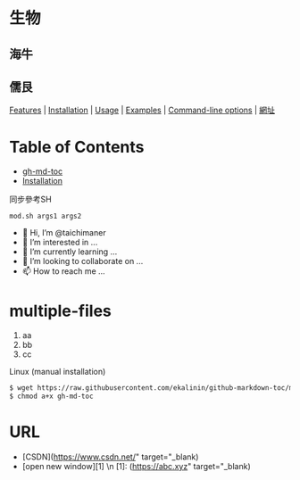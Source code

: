 # 生物
## 海牛
## 儒艮


[Features](#features) | [Installation](#installation) | [Usage](#usage) | [Examples](#examples) | [Command-line options](#options) | [網址](#URL)

Table of Contents
=================
   * [gh-md-toc](#gh-md-toc)
   * [Installation](#installation)
 


同步參考SH
```
mod.sh args1 args2
```


- 👋 Hi, I’m @taichimaner
- 👀 I’m interested in ...
- 🌱 I’m currently learning ...
- 💞️ I’m looking to collaborate on ...
- 📫 How to reach me ...

multiple-files
===============


1. aa
2. bb
3. cc
 
 Linux (manual installation)
```bash
$ wget https://raw.githubusercontent.com/ekalinin/github-markdown-toc/master/gh-md-toc
$ chmod a+x gh-md-toc
```

URL
====

- [CSDN](https://www.csdn.net/" target="_blank)
- [open new window][1] \n [1]: (https://abc.xyz" target="_blank)


<!---
taichimaner/taichimaner is a ✨ special ✨ repository because its `README.md` (this file) appears on your GitHub profile.
You can click the Preview link to take a look at your changes.
--->
